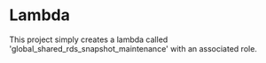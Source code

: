 # Lambda

This project simply creates a lambda called 'global_shared_rds_snapshot_maintenance' with an associated role.

